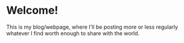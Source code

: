 # Welcome!
This is my blog/webpage, where I'll be posting more or less regularly whatever I find worth enough to share with the world.
